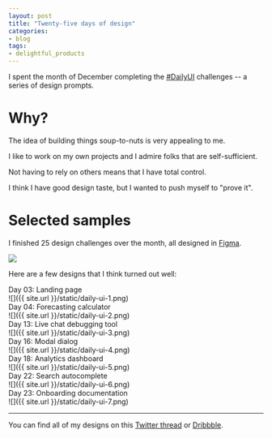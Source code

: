 ```yaml
---
layout: post
title: "Twenty-five days of design"
categories:
- blog
tags:
- delightful_products
---
```


I spent the month of December completing the [#DailyUI][du] challenges -- a series of design prompts.

# Why?

The idea of building things soup-to-nuts is very appealing to me. 

I like to work on my own projects and I admire folks that are self-sufficient. 

Not having to rely on others means that I have total control.

I think I have good design taste, but I wanted to push myself to "prove it".

# Selected samples

I finished 25 design challenges over the month, all designed in [Figma][fg].

![](https://i.imgur.com/XeuOAqq.png)

Here are a few designs that I think turned out well:

<div class="caption">Day 03: Landing page</div>
![]({{ site.url }}/static/daily-ui-1.png)

<div class="caption">Day 04: Forecasting calculator</div>
![]({{ site.url }}/static/daily-ui-2.png)

<div class="caption">Day 13: Live chat debugging tool</div>
![]({{ site.url }}/static/daily-ui-3.png)

<div class="caption">Day 16: Modal dialog</div>
![]({{ site.url }}/static/daily-ui-4.png)

<div class="caption">Day 18: Analytics dashboard</div>
![]({{ site.url }}/static/daily-ui-5.png)

<div class="caption">Day 22: Search autocomplete</div>
![]({{ site.url }}/static/daily-ui-6.png)

<div class="caption">Day 23: Onboarding documentation</div>
![]({{ site.url }}/static/daily-ui-7.png)

---

You can find all of my designs on this [Twitter thread][tt] or [Dribbble][dr].

[du]: http://www.dailyui.co/
[dr]: https://dribbble.com/swanson
[tt]: https://twitter.com/_swanson/status/1069311161391288321
[fg]: https://www.figma.com